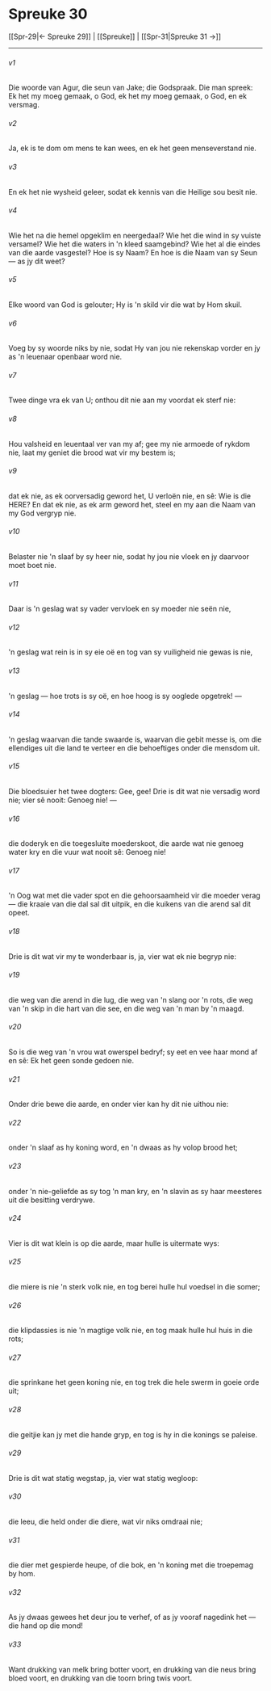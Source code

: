 # Spreuke 30

[[Spr-29|← Spreuke 29]] | [[Spreuke]] | [[Spr-31|Spreuke 31 →]]
***

###### v1
Die woorde van Agur, die seun van Jake; die Godspraak. Die man spreek: Ek het my moeg gemaak, o God, ek het my moeg gemaak, o God, en ek versmag. 
###### v2
Ja, ek is te dom om mens te kan wees, en ek het geen menseverstand nie. 
###### v3
En ek het nie wysheid geleer, sodat ek kennis van die Heilige sou besit nie. 
###### v4
Wie het na die hemel opgeklim en neergedaal? Wie het die wind in sy vuiste versamel? Wie het die waters in 'n kleed saamgebind? Wie het al die eindes van die aarde vasgestel? Hoe is sy Naam? En hoe is die Naam van sy Seun — as jy dit weet? 
###### v5
Elke woord van God is gelouter; Hy is 'n skild vir die wat by Hom skuil. 
###### v6
Voeg by sy woorde niks by nie, sodat Hy van jou nie rekenskap vorder en jy as 'n leuenaar openbaar word nie. 
###### v7
Twee dinge vra ek van U; onthou dit nie aan my voordat ek sterf nie: 
###### v8
Hou valsheid en leuentaal ver van my af; gee my nie armoede of rykdom nie, laat my geniet die brood wat vir my bestem is; 
###### v9
dat ek nie, as ek oorversadig geword het, U verloën nie, en sê: Wie is die HERE? En dat ek nie, as ek arm geword het, steel en my aan die Naam van my God vergryp nie. 
###### v10
Belaster nie 'n slaaf by sy heer nie, sodat hy jou nie vloek en jy daarvoor moet boet nie. 
###### v11
Daar is 'n geslag wat sy vader vervloek en sy moeder nie seën nie, 
###### v12
'n geslag wat rein is in sy eie oë en tog van sy vuiligheid nie gewas is nie, 
###### v13
'n geslag — hoe trots is sy oë, en hoe hoog is sy ooglede opgetrek! — 
###### v14
'n geslag waarvan die tande swaarde is, waarvan die gebit messe is, om die ellendiges uit die land te verteer en die behoeftiges onder die mensdom uit. 
###### v15
Die bloedsuier het twee dogters: Gee, gee! Drie is dit wat nie versadig word nie; vier sê nooit: Genoeg nie! — 
###### v16
die doderyk en die toegesluite moederskoot, die aarde wat nie genoeg water kry en die vuur wat nooit sê: Genoeg nie! 
###### v17
'n Oog wat met die vader spot en die gehoorsaamheid vir die moeder verag — die kraaie van die dal sal dit uitpik, en die kuikens van die arend sal dit opeet. 
###### v18
Drie is dit wat vir my te wonderbaar is, ja, vier wat ek nie begryp nie: 
###### v19
die weg van die arend in die lug, die weg van 'n slang oor 'n rots, die weg van 'n skip in die hart van die see, en die weg van 'n man by 'n maagd. 
###### v20
So is die weg van 'n vrou wat owerspel bedryf; sy eet en vee haar mond af en sê: Ek het geen sonde gedoen nie. 
###### v21
Onder drie bewe die aarde, en onder vier kan hy dit nie uithou nie: 
###### v22
onder 'n slaaf as hy koning word, en 'n dwaas as hy volop brood het; 
###### v23
onder 'n nie-geliefde as sy tog 'n man kry, en 'n slavin as sy haar meesteres uit die besitting verdrywe. 
###### v24
Vier is dit wat klein is op die aarde, maar hulle is uitermate wys: 
###### v25
die miere is nie 'n sterk volk nie, en tog berei hulle hul voedsel in die somer; 
###### v26
die klipdassies is nie 'n magtige volk nie, en tog maak hulle hul huis in die rots; 
###### v27
die sprinkane het geen koning nie, en tog trek die hele swerm in goeie orde uit; 
###### v28
die geitjie kan jy met die hande gryp, en tog is hy in die konings se paleise. 
###### v29
Drie is dit wat statig wegstap, ja, vier wat statig wegloop: 
###### v30
die leeu, die held onder die diere, wat vir niks omdraai nie; 
###### v31
die dier met gespierde heupe, of die bok, en 'n koning met die troepemag by hom. 
###### v32
As jy dwaas gewees het deur jou te verhef, of as jy vooraf nagedink het — die hand op die mond! 
###### v33
Want drukking van melk bring botter voort, en drukking van die neus bring bloed voort, en drukking van die toorn bring twis voort. 
